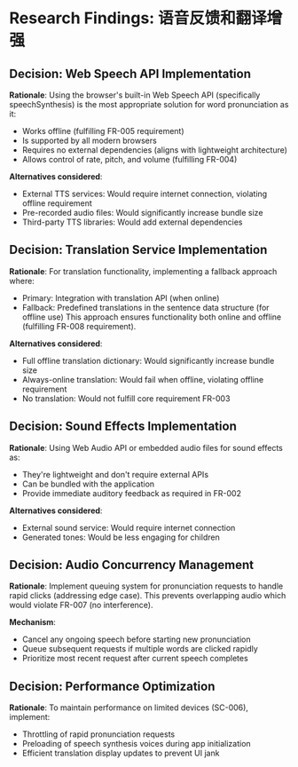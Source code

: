 # Research Findings: 语音反馈和翻译增强

## Decision: Web Speech API Implementation
**Rationale**: Using the browser's built-in Web Speech API (specifically speechSynthesis) is the most appropriate solution for word pronunciation as it:
- Works offline (fulfilling FR-005 requirement)
- Is supported by all modern browsers
- Requires no external dependencies (aligns with lightweight architecture)
- Allows control of rate, pitch, and volume (fulfilling FR-004)

**Alternatives considered**:
- External TTS services: Would require internet connection, violating offline requirement
- Pre-recorded audio files: Would significantly increase bundle size
- Third-party TTS libraries: Would add external dependencies

## Decision: Translation Service Implementation
**Rationale**: For translation functionality, implementing a fallback approach where:
- Primary: Integration with translation API (when online) 
- Fallback: Predefined translations in the sentence data structure (for offline use)
This approach ensures functionality both online and offline (fulfilling FR-008 requirement).

**Alternatives considered**:
- Full offline translation dictionary: Would significantly increase bundle size
- Always-online translation: Would fail when offline, violating offline requirement
- No translation: Would not fulfill core requirement FR-003

## Decision: Sound Effects Implementation
**Rationale**: Using Web Audio API or embedded audio files for sound effects as:
- They're lightweight and don't require external APIs
- Can be bundled with the application
- Provide immediate auditory feedback as required in FR-002

**Alternatives considered**:
- External sound service: Would require internet connection
- Generated tones: Would be less engaging for children

## Decision: Audio Concurrency Management
**Rationale**: Implement queuing system for pronunciation requests to handle rapid clicks (addressing edge case). This prevents overlapping audio which would violate FR-007 (no interference).

**Mechanism**:
- Cancel any ongoing speech before starting new pronunciation
- Queue subsequent requests if multiple words are clicked rapidly
- Prioritize most recent request after current speech completes

## Decision: Performance Optimization
**Rationale**: To maintain performance on limited devices (SC-006), implement:
- Throttling of rapid pronunciation requests
- Preloading of speech synthesis voices during app initialization
- Efficient translation display updates to prevent UI jank